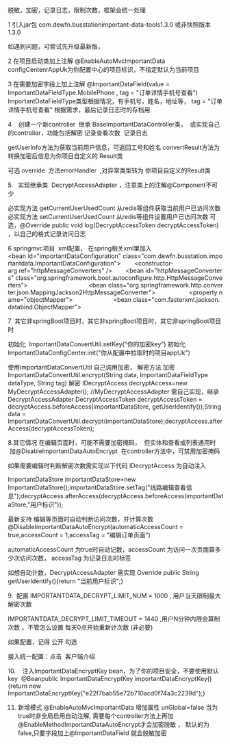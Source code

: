 脱敏，加密，记录日志，限制次数，框架会统一处理

1 引入jar包
<dependency><groupId>com.dewfn.busstation</groupId><artifactId>important-data-tools</artifactId><version>1.3.0</version>
</dependency>
或非快照版本 
 <version>1.3.0</version>

如遇到问题，可尝试先升级最新版，


2 在项目启动类加上注解 @EnableAutoMvcImportantData
configCentenrAppUk为你配置中心的项目标识，不指定默认为当前项目




3 在需要加密字段上加上注解 @ImportantDataField(value = ImportantDataFieldType.MobilePhone , tag = "订单详情手机号查看")
ImportantDataFieldType类型根据情况，有手机号，姓名，地址等，
tag = "订单详情手机号查看" 根据需求，最后记录日志时的存档用



4    创建一个新controller  继承 BaseImportantDataController类，  或实现自己的controller，功能包括解密 记录查看次数  记录日志

getUserInfo方法为获取当前用户信息，可返回工号和姓名
convertResult方法为转换加密后信息为你项目自定义的 Result类

可选 override  方法errorHandler  ,对异常类型转为 你项目自定义的Result类


5.   实现继承类  DecryptAccessAdapter ，注意类上的注解@Component不可少

必实现方法 getCurrentUserUsedCount 从redis等组件获取当前用户已访问次数
必实现方法 setCurrentUserUsedCount 从redis等组件设置用户已访问次数
可选，@Override public void log(DecryptAccessToken decryptAccessToken)  ，以自己的格式记录访问日志



6 springmvc项目  xml配置， 在spring相关xml里加入
<bean id="importantDataConfiguration" class="com.dewfn.busstation.importantdata.ImportantDataConfiguration">        <constructor-arg ref="httpMessageConverters" />    </bean>    <bean id="httpMessageConverters" class="org.springframework.boot.autoconfigure.http.HttpMessageConverters">        <constructor-arg>            <list>                <bean class="org.springframework.http.converter.json.MappingJackson2HttpMessageConverter">                    <property name="objectMapper">                        <bean class="com.fasterxml.jackson.databind.ObjectMapper">                        </bean>                    </property>                </bean>            </list>        </constructor-arg>    </bean>

7  其它非springBoot项目时，其它非springBoot项目时，其它非springBoot项目时

初始化  ImportantDataConvertUtil.setKey("你的加密key")
初始化 ImportantDataConfigCenter.init("你从配置中拉取时的项目appUk")

使用ImportantDataConvertUtil 自己调用加密， 解密方法
加密
ImportantDataConvertUtil.encrypt(String data, ImportantDataFieldType dataType, String tag)
解密
IDecryptAccess decryptAccess=new MyDecryptAccessAdapter(); //MyDecryptAccessAdapter 需自己实现，继承 DecryptAccessAdapter
DecryptAccessToken decryptAccessToken = decryptAccess.beforeAccess(importantDataStore, getUserIdentify());String data = ImportantDataConvertUtil.decrypt(importantDataStore);decryptAccess.afterAccess(decryptAccessToken);

8.其它情况
在编辑页面时，可能不需要加密掩码，  但实体和查看或列表通用时     加@DisableImportantDataAutoEncrypt  在controller方法中，可禁用加密掩码

如果需要编辑时判断解密次数需实现以下代码
IDecryptAccess 为自动注入

ImportantDataStore importantDataStore=new ImportantDataStore();importantDataStore.setTag("线路编辑查看信息");decryptAccess.afterAccess(decryptAccess.beforeAccess(importantDataStore,"用户标识"));


最新支持 编辑等页面时自动判断访问次数，并计算次数 @DisableImportantDataAutoEncrypt(automaticAccessCount = true,accessCount = 1,accessTag = "编辑订单页面")

automaticAccessCount 为true时自动记数，accessCount 为访问一次页面算多少次访问次数， accessTag 为记录日志时标签

如想自动计数，DecryptAccessAdapter 需实现
Override
public String getUserIdentify(){return "当前用户标识";}


9.  配置
IMPORTANTDATA_DECRYPT_LIMIT_NUM = 1000 , 用户当天限制最大解密次数

IMPORTANTDATA_DECRYPT_LIMIT_TIMEOUT = 1440 ,用户N分钟内限会算制次数 ，不管怎么设置 每天0点开始重新计次数 (非必要)

如果配置，记得 公开 勾选


接入统一配置：点击  客户端介绍


10.    注入ImportantDataEncryptKey bean，为了你的项目安全，不要使用默认key 
@Beanpublic ImportantDataEncryptKey importantDataEncryptKey(){return new ImportantDataEncryptKey("e22f7bab55e72b710acd0f74a3c2239d");}


11. 新增模式
@EnableAutoMvcImportantData 增加属性 unGlobal=false
当为true时非全局启用自动注解, 需要每个controller方法上再加@EnableMethodImportantDataAutoEncrypt才会加密脱敏 ， 默认的为false,只要字段加上@ImportantDataField 就会脱敏加密
